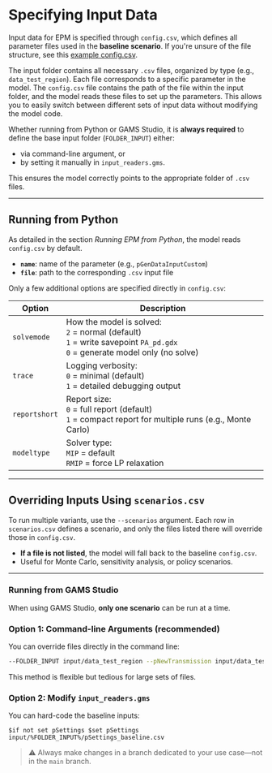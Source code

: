 # Specifying Input Data

Input data for EPM is specified through `config.csv`, which defines all parameter files used in the **baseline scenario**.
If you're unsure of the file structure, see this [example config.csv](https://github.com/ESMAP-World-Bank-Group/EPM/blob/main/epm/input/data_test_region/config.csv).

The input folder contains all necessary `.csv` files, organized by type (e.g., `data_test_region`). Each file corresponds to a specific parameter in the model.
The `config.csv` file contains the path of the file within the input folder, and the model reads these files to set up the parameters. This allows you to easily switch between different sets of input data without modifying the model code.

Whether running from Python or GAMS Studio, it is **always required** to define the base input folder (`FOLDER_INPUT`) either:

- via command-line argument, or
- by setting it manually in `input_readers.gms`.

This ensures the model correctly points to the appropriate folder of `.csv` files.

---

## Running from Python

As detailed in the section _Running EPM from Python_, the model reads `config.csv` by default.

- **`name`**: name of the parameter (e.g., `pGenDataInputCustom`)
- **`file`**: path to the corresponding `.csv` input file

Only a few additional options are specified directly in `config.csv`:

| Option        | Description                                                                                                                        |
| ------------- | ---------------------------------------------------------------------------------------------------------------------------------- |
| `solvemode`   | How the model is solved:<br> `2` = normal (default)<br> `1` = write savepoint `PA_pd.gdx`<br> `0` = generate model only (no solve) |
| `trace`       | Logging verbosity:<br> `0` = minimal (default)<br> `1` = detailed debugging output                                                 |
| `reportshort` | Report size:<br> `0` = full report (default)<br> `1` = compact report for multiple runs (e.g., Monte Carlo)                        |
| `modeltype`   | Solver type:<br> `MIP` = default<br> `RMIP` = force LP relaxation                                                                  |

---

## Overriding Inputs Using `scenarios.csv`

To run multiple variants, use the `--scenarios` argument. Each row in `scenarios.csv` defines a scenario, and only the files listed there will override those in `config.csv`.

- **If a file is not listed**, the model will fall back to the baseline `config.csv`.
- Useful for Monte Carlo, sensitivity analysis, or policy scenarios.

---

### Running from GAMS Studio

When using GAMS Studio, **only one scenario** can be run at a time.

### Option 1: Command-line Arguments (recommended)

You can override files directly in the command line:

```sh
--FOLDER_INPUT input/data_test_region --pNewTransmission input/data_test_region/trade/pNewTransmission.csv
```

This method is flexible but tedious for large sets of files.

### Option 2: Modify `input_readers.gms`

You can hard-code the baseline inputs:

```gams
$if not set pSettings $set pSettings input/%FOLDER_INPUT%/pSettings_baseline.csv
```

> ⚠️ Always make changes in a branch dedicated to your use case—not in the `main` branch.
